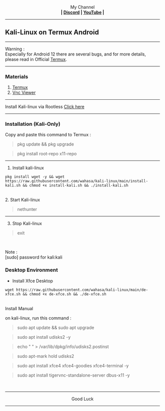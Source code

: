 
<p align="center">My Channel</br><b>
| <a href="https://discord.gg/GCehyym">Discord</a> | <a href="https://youtube.com/channel/UC3sLb7eZCu72iv3G1yUhUHQ">YouTube</a> |</b></p>

---
## Kali-Linux on Termux Android

---
Warning :</br>
Especially for Android 12 there are several bugs, and for more details, please read in Official [Termux](https://github.com/termux/termux-app).

---
### Materials</br>
1. [Termux](https://github.com/termux/termux-app/releases)
2. [Vnc Viewer](https://play.google.com/store/apps/details?id=com.realvnc.viewer.android)

---
Install Kali-linux via Rootless [Click here](https://github.com/wahasa/nethunter)

---
### Installation (Kali-Only)
Copy and paste this command to Termux :

> pkg update && pkg upgrade

> pkg install root-repo x11-repo

---
1. Install kali-linux

```
pkg install wget -y && wget https://raw.githubusercontent.com/wahasa/kali-linux/main/install-kali.sh && chmod +x install-kali.sh && ./install-kali.sh
```
</br>
2. Start Kali-linux</br>

> nethunter

---
3. Stop Kali-linux

> exit

</br>

Note :</br>
[sudo] password for kali:kali

### Desktop Environment
* Install Xfce Desktop
```
wget https://raw.githubusercontent.com/wahasa/kali-linux/main/de-xfce.sh && chmod +x de-xfce.sh && ./de-xfce.sh
```

</br>
Install Manual

on kali-linux, run this command :

> sudo apt update && sudo apt upgrade

> sudo apt install udisks2 -y

> echo " " > /var/lib/dpkg/info/udisks2.postinst

> sudo apt-mark hold udisks2

> sudo apt install xfce4 xfce4-goodies xfce4-terminal -y

> sudo apt install tigervnc-standalone-server dbus-x11 -y

</br>

---
<p align="center">Good Luck</p>

---
